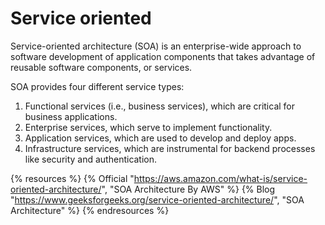 # Service oriented

Service-oriented architecture (SOA) is an enterprise-wide approach to software development of application components that takes advantage of reusable software components, or services.

SOA provides four different service types:

1. Functional services (i.e., business services), which are critical for business applications.
2. Enterprise services, which serve to implement functionality.
3. Application services, which are used to develop and deploy apps.
4. Infrastructure services, which are instrumental for backend processes like security and authentication.

{% resources %}
  {% Official "https://aws.amazon.com/what-is/service-oriented-architecture/", "SOA Architecture By AWS" %}
  {% Blog "https://www.geeksforgeeks.org/service-oriented-architecture/", "SOA Architecture" %}
{% endresources %}